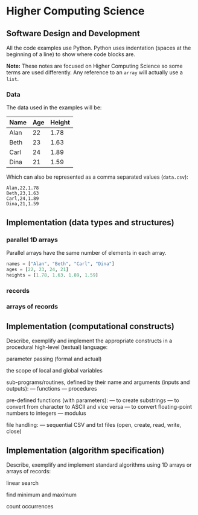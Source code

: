 # Higher Computing Science

## Software Design and Development

All the code examples use Python.  Python uses indentation (spaces at the beginning of a line) to show where code blocks are.

**Note:** These notes are focused on Higher Computing Science so some terms are used differently.  Any reference to an `array` will actually use a `list`.

### Data

The data used in the examples will be:

| Name | Age | Height |
|--|--|--|
| Alan | 22 | 1.78 |
| Beth | 23 | 1.63 |
| Carl | 24 | 1.89 |
| Dina | 21 | 1.59 |

Which can also be represented as a comma separated values (`data.csv`):

```
Alan,22,1.78
Beth,23,1.63
Carl,24,1.89
Dina,21,1.59
```

## Implementation (data types and structures) 

### parallel 1D arrays

Parallel arrays have the same number of elements in each array.

``` python
names = ["Alan", "Beth", "Carl", "Dina"]
ages = [22, 23, 24, 21]
heights = [1.78, 1.63. 1.89, 1.59]
```

### records


### arrays of records


## Implementation (computational constructs)

Describe, exemplify and implement the appropriate constructs in a procedural high-level (textual) language:

parameter passing (formal and actual)

the scope of local and global variables

sub-programs/routines, defined by their name and arguments (inputs and outputs):
— functions
— procedures

pre-defined functions (with parameters):
— to create substrings
— to convert from character to ASCII and vice versa
— to convert floating-point numbers to integers
— modulus

file handling:
— sequential CSV and txt files (open, create, read, write, close)

## Implementation (algorithm specification)

Describe, exemplify and implement standard algorithms using 1D arrays or arrays of records:

linear search

find minimum and maximum

count occurrences
